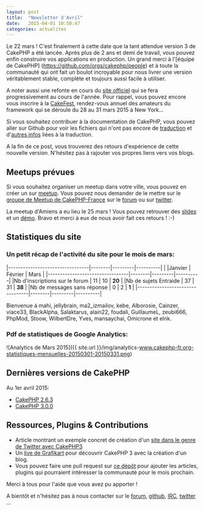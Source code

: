 ```yaml
---
layout: post
title:  "Newsletter d'Avril"
date:   2015-04-01 10:50:47
categories: actualites
---
```


Le 22 mars ! C'est finalement à cette date que la tant attendue version 3 de
CakePHP a été lancée. Après plus de 2 ans et demi de travail, vous pouvez enfin
construire vos applications en production. Un grand merci à l'[équipe de CakePHP]
(https://github.com/orgs/cakephp/people) et à toute la communauté
qui ont fait un boulot incroyable pour nous livrer une version véritablement
stable, complète et toujours aussi facile à utiliser.

A noter aussi une refonte en cours du [site officiel](cakephp.org) qui se fera
progressivement au cours de l'année. Pour rappel, vous pouvez encore vous
inscrire à la [CakeFest](http://cakefest.org), rendez-vous annuel des amateurs
du framework qui se déroule du 28 au 31 mars 2015 à New York...

Si vous souhaitez contribuer à la documentation de CakePHP, vous pouvez aller
sur Github pour voir les fichiers qui n'ont pas encore de
[traduction](https://github.com/cakephp-fr/docs-cakephp/wiki/ROADMAP-Traduction)
et d'[autres infos](https://github.com/cakephp-fr/docs-cakephp/wiki) liées à
la traduction.

A la fin de ce post, vous trouverez des retours d'expérience de cette nouvelle
version. N'hésitez pas à rajouter vos propres liens vers vos blogs.

Meetups prévues
---------------

Si vous souhaitez organiser un meetup dans votre ville, vous pouvez en créer un
sur [meetup](http://www.meetup.com). Vous pouvez nous demander
de le mettre sur le [groupe de Meetup de CakePHP-France](http://www.meetup.com/CakePHP-France)
sur le [forum](forum.cakephp-fr.org/viewtopic.php?id=7291) ou sur
[twitter](https://twitter.com/cakephpfr).

La meetup d'Amiens a eu lieu le 25 mars ! Vous pouvez retrouver des
[slides](http://fr.slideshare.net/BenjaminLamprier/meetup-cakephp-amiens-25-mars-2015)
et un [démo](https://github.com/BenjaminLamperier/Meetup-CakePHP-Amiens-B2B).
Bravo et merci à eux de nous avoir fait ces retours ! :-)

Statistiques du site
--------------------

### Un petit récap de l'activité du site pour le mois de mars:

|---------------------------------|--------|---------|----------|
|                                 |Janvier | Février |   Mars   |
|---------------------------------|--------|---------|----------|
|Nb d'inscriptions sur le forum   |   11   |   10    |  **20**  |
|Nb de sujets Entraide            |   37   |   31    |  **38**  |
|Nb de messages sans réponse      |   0    |   2     |  **1**   |
|---------------------------------|--------|---------|----------|

  Bienvenue à mahi, jellybrain, ma2_izmailov, kebe, Alborosie, Cainzer, viace33,
  BlackAlpha, Salaktarus, alain22, foudali, GuillaumeL, zeubi666, PhpMod, Stoow,
  WilbertDre, Yves, mansaychai, Omicrone et elnk.


### Pdf de statistiques de Google Analytics:

![Analytics de Mars 2015]({{ site.url }}/img/analytics-www.cakephp-fr.org-statistiques-mensuelles-20150301-20150331.png)

Dernières versions de CakePHP
-----------------------------

Au 1er avril 2015:

- [CakePHP 2.6.3](https://github.com/cakephp/cakephp/releases/tag/2.6.3)
- [CakePHP 3.0.0](https://github.com/cakephp/cakephp/releases/tag/3.0.0)

Ressources, Plugins & Contributions
-----------------------------------

- Article montrant un exemple concret de création d'un
  [site dans le genre de Twitter avec CakePHP3](http://www.aubm.net/blog/mes-premiers-pas-avec-cakephp-3)
- Un [live de Grafikart](https://www.youtube.com/watch?v=e80QpEphMZ4&list=PLjwdMgw5TTLU17PF0OunE2nLyMgxxQgVN) pour découvrir CakePHP 3 avec la création d'un blog.
- Vous pouvez faire une pull request sur [ce dépôt](https://github.com/cakephp-fr/cakephp-fr.github.io/blob/master/_drafts/2015-05-01-newsletter-mai-2015.md) pour ajouter les articles, plugins qui pourraient intéresser la communauté
pour le mois prochain.


Merci à tous pour l'aide que vous avez pu apporter !


A bientôt et n'hésitez pas à nous contacter sur le
[forum](http://forum.cakephp-fr.org), [github](https://github.com/cakephp-fr),
[IRC](http://www.cakephp-fr.org/irc), [twitter](https://twitter.com/cakephpfr) ...
